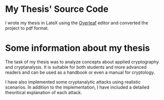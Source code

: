 # My Thesis' Source Code

I wrote my thesis in LateX using the [Overleaf](https://overleaf.com/) editor and converted the project to pdf format.

# Some information about my thesis
The task of my thesis was to analyze concepts about applied cryptography and cryptanalysis. It is suitable for both students and more advanced readers and can be used as a handbook or even a manual for cryptology.

I have also implemented some cryptanalytic attacks using realistic scenarios. In addition to the implementation, I have included a detailed theoritical explanation of each attack.
